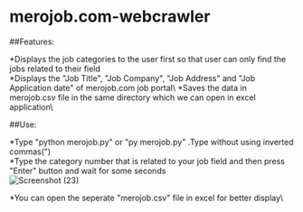 # merojob.com-webcrawler

##Features:

*Displays the job categories to the user first so that user can only find the jobs related to their field\
*Displays the "Job Title", "Job Company", "Job Address" and "Job Application date" of merojob.com job portal\ 
*Saves the data in merojob.csv file in the same directory which we can open  in excel application\

##Use:

*Type "python merojob.py" or "py merojob.py" .Type without using inverted commas(")\
*Type the category number that is related to your job field and then press "Enter" button and wait for some seconds\
![Screenshot (23)](https://user-images.githubusercontent.com/17209145/103299185-136b2880-4a24-11eb-8309-e651b0d32f94.png)

*You can open the seperate "merojob.csv" file in excel for better display\
